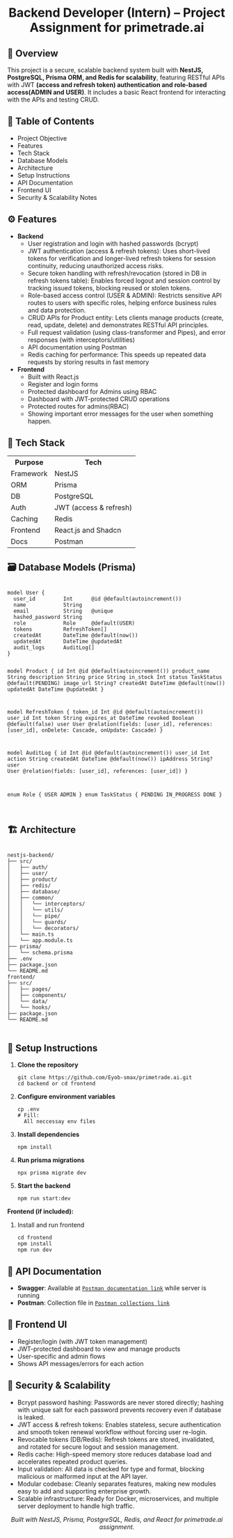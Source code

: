 <h1 align="center">Backend Developer (Intern) – Project Assignment for primetrade.ai</h1>

<h2>🚀 Overview</h2>
<p>
  This project is a secure, scalable backend system built with <b>NestJS, PostgreSQL, Prisma ORM, and Redis for scalability</b>, featuring RESTful APIs with JWT <b>(access and refresh token) authentication and role-based access(ADMIN and USER)</b>. It includes a basic React frontend for interacting with the APIs and testing CRUD.
</p>

<h2>🧩 Table of Contents</h2>
<ul>
  <li>Project Objective</li>
  <li>Features</li>
  <li>Tech Stack</li>
  <li>Database Models</li>
  <li>Architecture</li>
  <li>Setup Instructions</li>
  <li>API Documentation</li>
  <li>Frontend UI</li>
  <li>Security & Scalability Notes</li>
</ul>

<h2>⚙️ Features</h2>
<ul>
 <li><b>Backend</b>
  <ul>
    <li>User registration and login with hashed passwords (bcrypt)</li>
    <li>JWT authentication (access & refresh tokens): Uses short-lived tokens for verification and longer-lived refresh tokens for session continuity, reducing unauthorized access risks.</li>
    <li>Secure token handling with refresh/revocation (stored in DB in refresh tokens table): Enables forced logout and session control by tracking issued tokens, blocking reused or stolen tokens.</li>
    <li>Role-based access control (USER & ADMIN): Restricts sensitive API routes to users with specific roles, helping enforce business rules and data protection.</li>
    <li>CRUD APIs for Product entity: Lets clients manage products (create, read, update, delete) and demonstrates RESTful API principles.</li>
    <li>Full request validation (using class-transformer and Pipes), and error responses (with interceptors/utilities)</li>
    <li>API documentation using Postman</li>
    <li>Redis caching for performance: This speeds up repeated data requests by storing results in fast memory</li>
    
  </ul>
</li>

  <li><b>Frontend</b>
    <ul>
      <li>Built with React.js</li>
      <li>Register and login forms</li>
      <li>Protected dashboard for Admins using RBAC</li>
      <li>Dashboard with JWT-protected CRUD operations</li>
      <li>Protected routes for admins(RBAC)</li>
      <li>Showing important error messages for the user when something happen.</li>
    </ul>

  </li>
</ul>

<h2>🧱 Tech Stack</h2>
<table>
  <tr><th>Purpose</th><th>Tech</th></tr>
  <tr><td>Framework</td><td>NestJS</td></tr>
  <tr><td>ORM</td><td>Prisma</td></tr>
  <tr><td>DB</td><td>PostgreSQL</td></tr>
  <tr><td>Auth</td><td>JWT (access & refresh)</td></tr>
  <tr><td>Caching</td><td>Redis</td></tr>
  <tr><td>Frontend</td><td>React.js and Shadcn</td></tr>
  <tr><td>Docs</td><td>Postman</td></tr>
</table>

<h2>🗃️ Database Models (Prisma)</h2>
<pre>
<code>
model User {
  user_id         Int      @id @default(autoincrement())
  name            String
  email           String   @unique
  hashed_password String
  role            Role     @default(USER)
  tokens          RefreshToken[]
  createdAt       DateTime @default(now())
  updatedAt       DateTime @updatedAt
  audit_logs      AuditLog[]
}

model Product {
id Int @id @default(autoincrement())
product_name String
description String
price String
in_stock Int
status TaskStatus @default(PENDING)
image_url String?
createdAt DateTime @default(now())
updatedAt DateTime @updatedAt
}

model RefreshToken {
token_id Int @id @default(autoincrement())
user_id Int
token String
expires_at DateTime
revoked Boolean @default(false)
user User @relation(fields: [user_id], references: [user_id], onDelete: Cascade, onUpdate: Cascade)
}

model AuditLog {
id Int @id @default(autoincrement())
user_id Int
action String
createdAt DateTime @default(now())
ipAddress String?
user User @relation(fields: [user_id], references: [user_id])
}

enum Role {
USER
ADMIN
}
enum TaskStatus {
PENDING
IN_PROGRESS
DONE
}
</code>

</pre>

<h2>🏗️ Architecture</h2>
<pre>
<code>
nestjs-backend/
├── src/
│   ├── auth/
│   ├── user/
│   ├── product/
│   ├── redis/
│   ├── database/
│   ├── common/
│   │   └── interceptors/
│   │   └── utils/
│   │   └── pipe/
│   │   └── guards/
│   │   └── decorators/
│   └── main.ts
│   └── app.module.ts
├── prisma/
│   └── schema.prisma
├── .env
├── package.json
└── README.md
frontend/
├── src/
│   ├── pages/
│   ├── components/
│   └── data/
│   └── hooks/
├── package.json
└── README.md
</code>
</pre>

<h2>🧰 Setup Instructions</h2>
<ol>
  <li><b>Clone the repository</b>
    <pre><code>git clone https://github.com/Eyob-smax/primetrade.ai.git
cd backend or cd frontend
</code></pre>
  </li>
  <li><b>Configure environment variables</b>
    <pre><code>cp .env 
# Fill:
  All neccessay env files
</code></pre>

  </li>
  <li><b>Install dependencies</b>
    <pre><code>npm install</code></pre>
  </li>
  <li><b>Run prisma migrations</b>
    <pre><code>npx prisma migrate dev</code></pre>
  </li>
  <li><b>Start the backend</b>
    <pre><code>npm run start:dev</code></pre>
  </li>
</ol>
<p><b>Frontend (if included):</b></p>
<ol>
  <li>Install and run frontend
    <pre><code>cd frontend
npm install
npm run dev
</code></pre>
  </li>
</ol>

<h2>📡 API Documentation</h2>
<ul>
  <li><b>Swagger</b>: Available at <a href="https://documenter.getpostman.com/view/40287469/2sB3WnxNAn"><code>Postman documentation link</code></a> while server is running</li>
  <li><b>Postman</b>: Collection file in <a href="https://.postman.co/workspace/My-Workspace~54cf7d5f-39b3-429c-8e08-e9a565944e2d/collection/40287469-c1ace104-6cb8-4372-878e-d67ad364da4c?action=share&creator=40287469"><code>Postman collections link</code></a></li>
</ul>

<h2>🧠 Frontend UI</h2>
<ul>
  <li>Register/login (with JWT token management)</li>
  <li>JWT-protected dashboard to view and manage products</li>
  <li>User-specific and admin flows</li>
  <li>Shows API messages/errors for each action</li>
</ul>

<h2>🔐 Security &amp; Scalability</h2>
<ul>
  <li>Bcrypt password hashing: Passwords are never stored directly; hashing with unique salt for each password prevents recovery even if database is leaked.</li>
  <li>JWT access & refresh tokens: Enables stateless, secure authentication and smooth token renewal workflow without forcing user re-login.</li>
  <li>Revocable tokens (DB/Redis): Refresh tokens are stored, invalidated, and rotated for secure logout and session management.</li>
  <li>Redis cache: High-speed memory store reduces database load and accelerates repeated product queries.</li>
  <li>Input validation: All data is checked for type and format, blocking malicious or malformed input at the API layer.</li>
  <li>Modular codebase: Cleanly separates features, making new modules easy to add and supporting enterprise growth.</li>
  <li>Scalable infrastructure: Ready for Docker, microservices, and multiple server deployment to handle high traffic.</li>
</ul>

<p align="center">
  <i>Built with NestJS, Prisma, PostgreSQL, Redis, and React for primetrade.ai assignment.</i>
</p>

